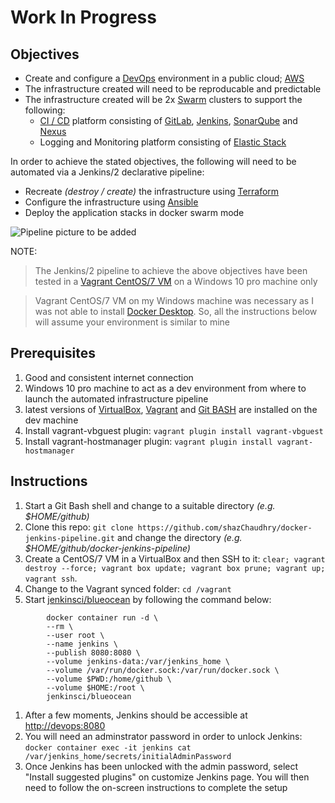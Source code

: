 # **Work In Progress**


## Objectives
- Create and configure a [DevOps](https://en.wikipedia.org/wiki/DevOps) environment in a public cloud; [AWS](https://aws.amazon.com/)
- The infrastructure created will need to be reproducable and predictable
- The infrastructure created will be 2x [Swarm](https://docs.docker.com/engine/swarm/) clusters to support the following:
  - [CI / CD](https://en.wikipedia.org/wiki/CI/CD) platform consisting of [GitLab](https://about.gitlab.com/), [Jenkins](https://jenkins.io/), [SonarQube](https://www.sonarqube.org/) and [Nexus](https://www.sonatype.com/)
  - Logging and Monitoring platform consisting of [Elastic Stack](https://www.elastic.co/)

In order to achieve the stated objectives, the following will need to be automated via a Jenkins/2 declarative pipeline:
- Recreate _(destroy / create)_ the infrastructure using [Terraform](https://www.terraform.io/)
- Configure the infrastructure using [Ansible](https://www.ansible.com/)
- Deploy the application stacks in docker swarm mode

![Pipeline picture to be added](./pics/pipeline.png)

NOTE:
> The Jenkins/2 pipeline to achieve the above objectives have been tested in a [Vagrant CentOS/7 VM](https://app.vagrantup.com/centos/boxes/7) on a Windows 10 pro machine only

> Vagrant CentOS/7 VM on my Windows machine was necessary as I was not able to install [Docker Desktop](https://hub.docker.com/editions/community/docker-ce-desktop-windows). So, all the instructions below will assume your environment is similar to mine

## Prerequisites
1. Good and consistent internet connection
1. Windows 10 pro machine to act as a dev environment from where to launch the automated infrastructure pipeline
1. latest versions of [VirtualBox](https://www.virtualbox.org/wiki/Downloads), [Vagrant](https://www.vagrantup.com/) and [Git BASH](https://gitforwindows.org/) are installed on the dev machine
1. Install vagrant-vbguest plugin: `vagrant plugin install vagrant-vbguest`
1. Install vagrant-hostmanager plugin: `vagrant plugin install vagrant-hostmanager`

## Instructions
1. Start a Git Bash shell and change to a suitable directory _(e.g. $HOME/github)_
1. Clone this repo: `git clone https://github.com/shazChaudhry/docker-jenkins-pipeline.git` and change the directory _(e.g. $HOME/github/docker-jenkins-pipeline)_
1. Create a CentOS/7 VM in a VirtualBox and then SSH to it: `clear; vagrant destroy --force; vagrant box update; vagrant box prune; vagrant up; vagrant ssh`.
1. Change to the Vagrant synced folder: `cd /vagrant`
1. Start [jenkinsci/blueocean](https://hub.docker.com/r/jenkinsci/blueocean) by following the command below:
```
        docker container run -d \
        --rm \
        --user root \
        --name jenkins \
        --publish 8080:8080 \
        --volume jenkins-data:/var/jenkins_home \
        --volume /var/run/docker.sock:/var/run/docker.sock \
        --volume $PWD:/home/github \
        --volume $HOME:/root \
        jenkinsci/blueocean
```
1. After a few moments, Jenkins should be accessible at [http://devops:8080](http://devops:8080)
1. You will need an adminstrator password in order to unlock Jenkins: `docker container exec -it jenkins cat /var/jenkins_home/secrets/initialAdminPassword`
1. Once Jenkins has been unlocked with the admin password, select "Install suggested plugins" on customize Jenkins page. You will then need to follow the on-screen instructions to complete the setup
